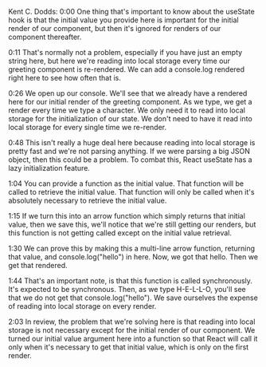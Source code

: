 Kent C. Dodds: 0:00 One thing that's important to know about the useState hook is that the initial value you provide here is important for the initial render of our component, but then it's ignored for renders of our component thereafter.

0:11 That's normally not a problem, especially if you have just an empty string here, but here we're reading into local storage every time our greeting component is re-rendered. We can add a console.log rendered right here to see how often that is.

0:26 We open up our console. We'll see that we already have a rendered here for our initial render of the greeting component. As we type, we get a render every time we type a character. We only need it to read into local storage for the initialization of our state. We don't need to have it read into local storage for every single time we re-render.

0:48 This isn't really a huge deal here because reading into local storage is pretty fast and we're not parsing anything. If we were parsing a big JSON object, then this could be a problem. To combat this, React useState has a lazy initialization feature.

1:04 You can provide a function as the initial value. That function will be called to retrieve the initial value. That function will only be called when it's absolutely necessary to retrieve the initial value.

1:15 If we turn this into an arrow function which simply returns that initial value, then we save this, we'll notice that we're still getting our renders, but this function is not getting called except on the initial value retrieval.

1:30 We can prove this by making this a multi-line arrow function, returning that value, and console.log("hello") in here. Now, we got that hello. Then we get that rendered.

1:44 That's an important note, is that this function is called synchronously. It's expected to be synchronous. Then, as we type H-E-L-L-O, you'll see that we do not get that console.log("hello"). We save ourselves the expense of reading into local storage on every render.

2:03 In review, the problem that we're solving here is that reading into local storage is not necessary except for the initial render of our component. We turned our initial value argument here into a function so that React will call it only when it's necessary to get that initial value, which is only on the first render.


